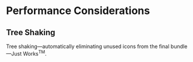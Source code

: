 # Performance Considerations

## Tree Shaking
Tree shaking—automatically eliminating unused icons from the final bundle—Just Works<sup>TM</sup>.